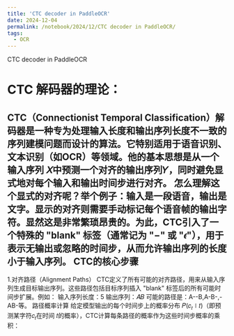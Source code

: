 ```yaml
---
title: 'CTC decoder in PaddleOCR'
date: 2024-12-04
permalink: /notebook/2024/12/CTC decoder in PaddleOCR/
tags:
  - OCR
---
```


CTC decoder in PaddleOCR

CTC 解码器的理论：
======
CTC（Connectionist Temporal Classification）解码器是一种专为处理输入长度和输出序列长度不一致的序列建模问题而设计的算法。它特别适用于语音识别、文本识别（如OCR）等领域。他的基本思想是从一个输入序列 
𝑋中预测一个对齐的输出序列𝑌，同时**避免显式地对每个输入和输出时间步进行对齐**。
怎么理解这个显式的对齐呢？举个例子：输入是一段语音，输出是文字。显示的对齐则需要手动标记每个语音帧的输出字符。显然这是非常繁琐昂贵的。为此，CTC引入了一个特殊的 "blank" 标签（通常记为 "−" 或 "𝜖"），用于表示**无输出或忽略**的时间步，从而允许输出序列的长度小于输入序列。
CTC的核心步骤
------
1.对齐路径（Alignment Paths）
CTC定义了所有可能的对齐路径，用来从输入序列生成目标输出序列。这些路径包括目标序列插入 "blank" 标签后的所有可能时间步扩展。例如：
输入序列长度：5
输出序列：𝐴𝐵
可能的路径是：A--B,A-B-,-AB-等。
路径概率计算
给定模型输出的每个时间步上的概率分布 
𝑃(𝑐<sub>𝑡</sub>∣𝑡)（即预测某字符𝑐<sub>𝑡</sub>在时间 𝑡的概率），CTC计算每条路径的概率作为这些时间步概率的乘积：
